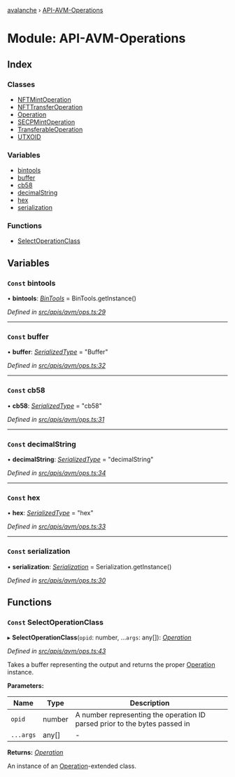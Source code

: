 [avalanche](../README.md) › [API-AVM-Operations](api_avm_operations.md)

# Module: API-AVM-Operations

## Index

### Classes

* [NFTMintOperation](../classes/api_avm_operations.nftmintoperation.md)
* [NFTTransferOperation](../classes/api_avm_operations.nfttransferoperation.md)
* [Operation](../classes/api_avm_operations.operation.md)
* [SECPMintOperation](../classes/api_avm_operations.secpmintoperation.md)
* [TransferableOperation](../classes/api_avm_operations.transferableoperation.md)
* [UTXOID](../classes/api_avm_operations.utxoid.md)

### Variables

* [bintools](api_avm_operations.md#const-bintools)
* [buffer](api_avm_operations.md#const-buffer)
* [cb58](api_avm_operations.md#const-cb58)
* [decimalString](api_avm_operations.md#const-decimalstring)
* [hex](api_avm_operations.md#const-hex)
* [serialization](api_avm_operations.md#const-serialization)

### Functions

* [SelectOperationClass](api_avm_operations.md#const-selectoperationclass)

## Variables

### `Const` bintools

• **bintools**: *[BinTools](../classes/utils_bintools.bintools.md)* = BinTools.getInstance()

*Defined in [src/apis/avm/ops.ts:29](https://github.com/ava-labs/avalanchejs/blob/ca67b81/src/apis/avm/ops.ts#L29)*

___

### `Const` buffer

• **buffer**: *[SerializedType](utils_serialization.md#serializedtype)* = "Buffer"

*Defined in [src/apis/avm/ops.ts:32](https://github.com/ava-labs/avalanchejs/blob/ca67b81/src/apis/avm/ops.ts#L32)*

___

### `Const` cb58

• **cb58**: *[SerializedType](utils_serialization.md#serializedtype)* = "cb58"

*Defined in [src/apis/avm/ops.ts:31](https://github.com/ava-labs/avalanchejs/blob/ca67b81/src/apis/avm/ops.ts#L31)*

___

### `Const` decimalString

• **decimalString**: *[SerializedType](utils_serialization.md#serializedtype)* = "decimalString"

*Defined in [src/apis/avm/ops.ts:34](https://github.com/ava-labs/avalanchejs/blob/ca67b81/src/apis/avm/ops.ts#L34)*

___

### `Const` hex

• **hex**: *[SerializedType](utils_serialization.md#serializedtype)* = "hex"

*Defined in [src/apis/avm/ops.ts:33](https://github.com/ava-labs/avalanchejs/blob/ca67b81/src/apis/avm/ops.ts#L33)*

___

### `Const` serialization

• **serialization**: *[Serialization](../classes/utils_serialization.serialization.md)* = Serialization.getInstance()

*Defined in [src/apis/avm/ops.ts:30](https://github.com/ava-labs/avalanchejs/blob/ca67b81/src/apis/avm/ops.ts#L30)*

## Functions

### `Const` SelectOperationClass

▸ **SelectOperationClass**(`opid`: number, ...`args`: any[]): *[Operation](../classes/api_avm_operations.operation.md)*

*Defined in [src/apis/avm/ops.ts:43](https://github.com/ava-labs/avalanchejs/blob/ca67b81/src/apis/avm/ops.ts#L43)*

Takes a buffer representing the output and returns the proper [Operation](../classes/api_avm_operations.operation.md) instance.

**Parameters:**

Name | Type | Description |
------ | ------ | ------ |
`opid` | number | A number representing the operation ID parsed prior to the bytes passed in  |
`...args` | any[] | - |

**Returns:** *[Operation](../classes/api_avm_operations.operation.md)*

An instance of an [Operation](../classes/api_avm_operations.operation.md)-extended class.
